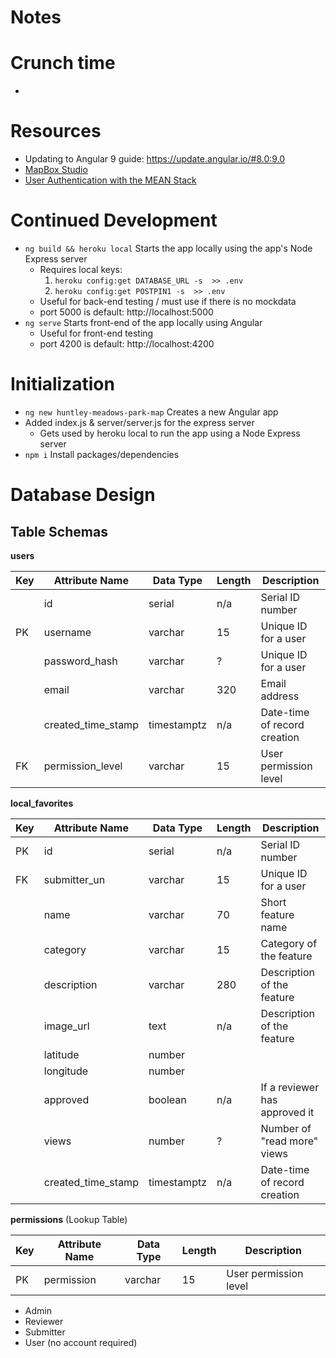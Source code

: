 
# Notes

# Crunch time

- 

# Resources

- Updating to Angular 9 guide: https://update.angular.io/#8.0:9.0
- [MapBox Studio](https://studio.mapbox.com)
- [User Authentication with the MEAN Stack](https://www.sitepoint.com/user-authentication-mean-stack/)

# Continued Development

- `ng build && heroku local` Starts the app locally using the app's Node Express server
  - Requires local keys:
    1. `heroku config:get DATABASE_URL -s  >> .env`
    2. `heroku config:get POSTPIN1 -s  >> .env`
  - Useful for back-end testing / must use if there is no mockdata
  - port 5000 is default: http://localhost:5000
- `ng serve` Starts front-end of the app locally using Angular
  - Useful for front-end testing
  - port 4200 is default: http://localhost:4200

# Initialization

- `ng new huntley-meadows-park-map` Creates a new Angular app
- Added index.js & server/server.js for the express server
  - Gets used by heroku local to run the app using a Node Express server
- `npm i` Install packages/dependencies

# Database Design

## Table Schemas

**users**

| Key | Attribute Name     | Data Type   | Length | Description                  |
| --- | ------------------ | ----------- | ------ | ---------------------------- |
|     | id                 | serial      | n/a    | Serial ID number             |
| PK  | username           | varchar     | 15     | Unique ID for a user         |
|     | password_hash      | varchar     | ?      | Unique ID for a user         |
|     | email              | varchar     | 320    | Email address                |
|     | created_time_stamp | timestamptz | n/a    | Date-time of record creation |
| FK  | permission_level   | varchar     | 15     | User permission level        |

**local_favorites**

| Key | Attribute Name     | Data Type   | Length | Description                   |
| --- | ------------------ | ----------- | ------ | ----------------------------- |
| PK  | id                 | serial      | n/a    | Serial ID number              |
| FK  | submitter_un       | varchar     | 15     | Unique ID for a user          |
|     | name               | varchar     | 70     | Short feature name            |
|     | category           | varchar     | 15     | Category of the feature       |
|     | description        | varchar     | 280    | Description of the feature    |
|     | image_url          | text        | n/a    | Description of the feature    |
|     | latitude           | number      |        |                               |
|     | longitude          | number      |        |                               |
|     | approved           | boolean     | n/a    | If a reviewer has approved it |
|     | views              | number      | ?      | Number of "read more" views   |
|     | created_time_stamp | timestamptz | n/a    | Date-time of record creation  |

**permissions** (Lookup Table)

| Key | Attribute Name | Data Type | Length | Description           |
| --- | -------------- | --------- | ------ | --------------------- |
| PK  | permission     | varchar   | 15     | User permission level |

- Admin
- Reviewer
- Submitter
- User (no account required)

<!-- 
**reacts** (Junction Table)

| Key | Attribute Name    | Data Type | Length | Description          |
| --- | ----------------- | --------- | ------ | -------------------- |
| FK  | local_favorite_id | serial    | n/a    | Serial ID number     |
| FK  | expresser_un      | varchar   | 15     | Unique ID for a user |
| FK  | react_name        | varchar   | 15     |                      |

**react_lookup**

| Key | Attribute Name | Data Type | Length | Description            |
| --- | -------------- | --------- | ------ | ---------------------- |
|     | order          | number    | 1      | Order of the reactions |
| PK  | reaction       | varchar   | 70     | Short feature name     |
 -->
